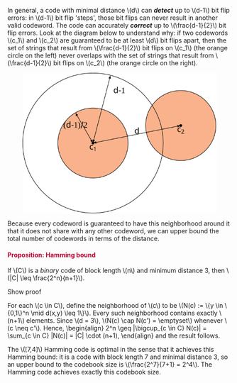 <p>In general, a code with minimal distance \(d\) can <em><strong>detect</strong></em> up to \(d-1\) bit flip errors: in \(d-1\) bit flip 'steps', those bit flips can never result in another valid codeword. The code can accurately <strong><em>correct</em></strong> up to \(\frac{d-1}{2}\) bit flip errors. Look at the diagram below to understand why: if two codewords \(c_1\) and \(c_2\) are guaranteed to be at least \(d\) bit flips apart, then the set of strings that result from \(\frac{d-1}{2}\) bit flips on \(c_1\) (the orange circle on the left) never overlaps with the set of strings that result from \(\frac{d-1}{2}\) bit flips on \(c_2\) (the orange circle on the right).</p>
<p><img style="display: block; margin-left: auto; margin-right: auto;" src="/docs/public/img/247009?verifier=jcuwCEA36Lg3o9hyQGJS1pgQQL6C08K3PvDsV9NL" alt="The effect of the distance d on the error correction and detection capabilities of a code" width="437" height="317" data-api-endpoint="https://canvas.uva.nl/api/v1/courses/2205/files/247009" data-api-returntype="File"></p>
<p>Because every codeword is guaranteed to have this neighborhood around it that it does not share with any other codeword, we can upper bound the total number of codewords in terms of the distance.</p>
<div class="content-box pad-box-mini border border-trbl border-round">
<h4 style="color: #bc0031;"><strong>Proposition: Hamming bound</strong></h4>
If \(C\) is a <i>binary</i> code of block length \(n\) and minimum distance 3, then \(|C| \leq \frac{2^n}{n+1}\).
<p><span class="element_toggler" role="button" aria-controls="group1" aria-label="Toggler" aria-expanded="false"><span class="Button">Show proof</span></span></p>
<div id="group1" style="">
<div class="content-box">For each \(c \in C\), define the neighborhood of \(c\) to be \(N(c) := \{y \in \{0,1\}^n \mid d(x,y) \leq 1\}\). Every such neighborhood contains exactly \(n+1\) elements. Since \(d = 3\), \(N(c) \cap N(c') = \emptyset\) whenever \(c \neq c'\). Hence, \begin{align} 2^n \geq |\bigcup_{c \in C} N(c)| = \sum_{c \in C} |N(c)| = |C| \cdot (n+1), \end{align} and the result follows.</div>
</div>
</div>
<p>The \([7,4]\) Hamming code is optimal in the sense that it achieves this Hamming bound: it is a code with block length 7 and minimal distance 3, so an upper bound to the codebook size is \(\frac{2^7}{7+1} = 2^4\). The Hamming code achieves exactly this codebook size.</p>